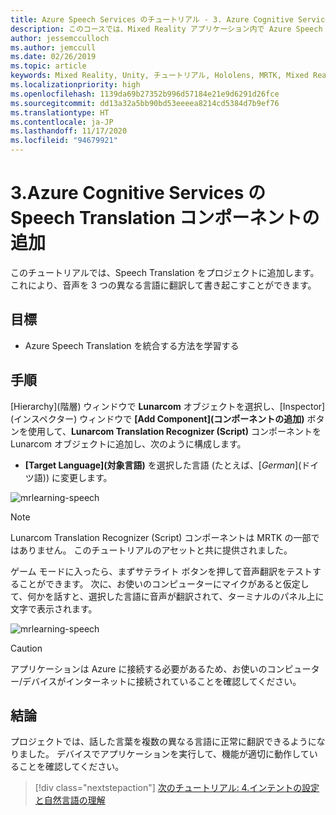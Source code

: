 ```yaml
---
title: Azure Speech Services のチュートリアル - 3. Azure Cognitive Services の Speech Translation コンポーネントの追加
description: このコースでは、Mixed Reality アプリケーション内で Azure Speech SDK を実装する方法を学習します。
author: jessemcculloch
ms.author: jemccull
ms.date: 02/26/2019
ms.topic: article
keywords: Mixed Reality, Unity, チュートリアル, Hololens, MRTK, Mixed Reality Toolkit, UWP, Azure 空間アンカー, 音声認識, Windows 10, 音声翻訳
ms.localizationpriority: high
ms.openlocfilehash: 1139da69b27352b996d57184e21e9d6291d26fce
ms.sourcegitcommit: dd13a32a5bb90bd53eeeea8214cd5384d7b9ef76
ms.translationtype: HT
ms.contentlocale: ja-JP
ms.lasthandoff: 11/17/2020
ms.locfileid: "94679921"
---
```

# <a name="3-adding-the-azure-cognitive-services-speech-translation-component"></a>3.Azure Cognitive Services の Speech Translation コンポーネントの追加

このチュートリアルでは、Speech Translation をプロジェクトに追加します。これにより、音声を 3 つの異なる言語に翻訳して書き起こすことができます。

## <a name="objectives"></a>目標

* Azure Speech Translation を統合する方法を学習する

## <a name="instructions"></a>手順

[Hierarchy]\(階層\) ウィンドウで **Lunarcom** オブジェクトを選択し、[Inspector]\(インスペクター\) ウィンドウで **[Add Component]\(コンポーネントの追加\)** ボタンを使用して、**Lunarcom Translation Recognizer (Script)** コンポーネントを Lunarcom オブジェクトに追加し、次のように構成します。

* **[Target Language]\(対象言語\)** を選択した言語 (たとえば、[_German_]\(ドイツ語\)) に変更します。

![mrlearning-speech](images/mrlearning-speech/tutorial3-section1-step1-1.png)

> [!NOTE]
> Lunarcom Translation Recognizer (Script) コンポーネントは MRTK の一部ではありません。 このチュートリアルのアセットと共に提供されました。

ゲーム モードに入ったら、まずサテライト ボタンを押して音声翻訳をテストすることができます。 次に、お使いのコンピューターにマイクがあると仮定して、何かを話すと、選択した言語に音声が翻訳されて、ターミナルのパネル上に文字で表示されます。

![mrlearning-speech](images/mrlearning-speech/tutorial3-section1-step1-2.png)

> [!CAUTION]
> アプリケーションは Azure に接続する必要があるため、お使いのコンピューター/デバイスがインターネットに接続されていることを確認してください。

## <a name="congratulations"></a>結論

プロジェクトでは、話した言葉を複数の異なる言語に正常に翻訳できるようになりました。 デバイスでアプリケーションを実行して、機能が適切に動作していることを確認してください。

> [!div class="nextstepaction"]
> [次のチュートリアル: 4.インテントの設定と自然言語の理解](mrlearning-speechSDK-ch4.md)
